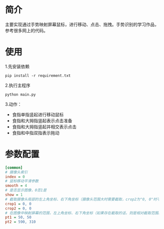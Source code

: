 # 简介
主要实现通过手势映射屏幕鼠标，进行移动、点击、拖拽。手势识别的学习作品，参考很多网上的代码。

# 使用
1.先安装依赖
```shell
pip install -r requirement.txt
```

2.执行主程序
```shell
python main.py
```

3.动作：
 - 食指单指竖起进行移动鼠标
 - 食指和大拇指竖起表示点击准备
 - 食指和大拇指竖起并相交表示点击
 - 食指和中指双指表示拖动

# 参数配置
```ini
[common]
# 摄像头索引
index = 0
# 鼠标移动平滑参数
smooth = 4
# 是否显示图像，0否1是
show = 1
# 截取摄像头局部的左上角坐标、右下角坐标（摄像头范围大时需要截取，crop2为"0, 0"时不截取）
crop1 = 0, 0
crop2 = 0, 0
# 在图像中映射屏幕的范围，左上角坐标、右下角坐标（如果存在截取的话，则是相对截取范围的范围）
pt1 = 50, 50
pt2 = 590, 310
```